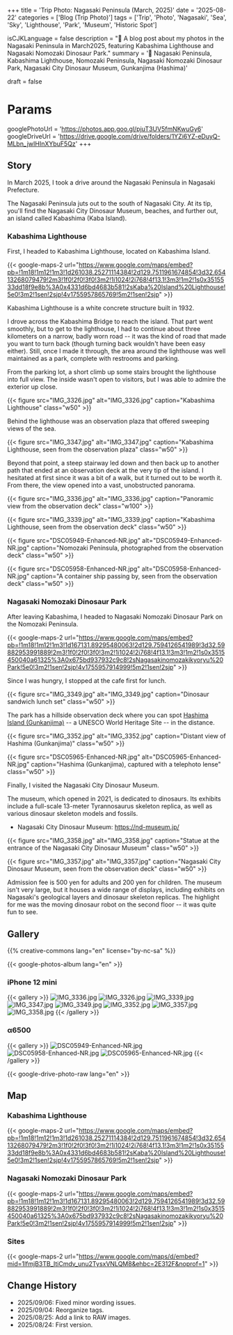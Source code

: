 +++
title = 'Trip Photo: Nagasaki Peninsula (March, 2025)'
date = '2025-08-22'
categories = ['Blog (Trip Photo)']
tags = ['Trip', 'Photo', 'Nagasaki', 'Sea', 'Sky', 'Lighthouse', 'Park', 'Museum', 'Historic Spot']

isCJKLanguage = false
description = "🦖 A blog post about my photos in the Nagasaki Peninsula in March2025, featuring Kabashima Lighthouse and Nagasaki Nomozaki Dinosaur Park."
summary = '📍 Nagasaki Peninsula, Kabashima Lighthouse, Nomozaki Peninsula, Nagasaki Nomozaki Dinosaur Park, Nagasaki City Dinosaur Museum, Gunkanjima (Hashima)'

draft = false

# Params
googlePhotoUrl = 'https://photos.app.goo.gl/pjuT3UV5fmNKwuGy6'
googleDriveUrl = 'https://drive.google.com/drive/folders/1YZi6YZ-eDuyQ-MLbn_jwIHInXYbuF5Qz'
+++


## Story

In March 2025, I took a drive around the Nagasaki Peninsula in Nagasaki Prefecture.

The Nagasaki Peninsula juts out to the south of Nagasaki City.
At its tip, you'll find the Nagasaki City Dinosaur Museum, beaches,
and further out, an island called Kabashima (Kaba Island).


### Kabashima Lighthouse

First, I headed to Kabashima Lighthouse, located on Kabashima Island.

{{< google-maps-2
    url="https://www.google.com/maps/embed?pb=!1m18!1m12!1m3!1d261038.25271114384!2d129.7511961674854!3d32.65413268079479!2m3!1f0!2f0!3f0!3m2!1i1024!2i768!4f13.1!3m3!1m2!1s0x3515533dd18f9e8b%3A0x4331d6bd4683b581!2sKaba%20Island%20Lighthouse!5e0!3m2!1sen!2sjp!4v1755957865769!5m2!1sen!2sjp"
    >}}

Kabashima Lighthouse is a white concrete structure built in 1932.

I drove across the Kabashima Bridge to reach the island.
That part went smoothly,
but to get to the lighthouse, I had to continue about three kilometers on a narrow, badly worn road
-- it was the kind of road that made you want to turn back (though turning back wouldn't have been easy either).
Still, once I made it through, the area around the lighthouse was well maintained as a park, complete with restrooms and parking.

From the parking lot, a short climb up some stairs brought the lighthouse into full view.
The inside wasn't open to visitors, but I was able to admire the exterior up close.

{{< figure
    src="IMG_3326.jpg"
    alt="IMG_3326.jpg"
    caption="Kabashima Lighthouse"
    class="w50"
    >}}


Behind the lighthouse was an observation plaza that offered sweeping views of the sea.

{{< figure
    src="IMG_3347.jpg"
    alt="IMG_3347.jpg"
    caption="Kabashima Lighthouse, seen from the observation plaza"
    class="w50"
    >}}


Beyond that point, a steep stairway led down and then back up to another path
that ended at an observation deck at the very tip of the island.
I hesitated at first since it was a bit of a walk,
but it turned out to be worth it.
From there, the view opened into a vast, unobstructed panorama.

{{< figure
    src="IMG_3336.jpg"
    alt="IMG_3336.jpg"
    caption="Panoramic view from the observation deck"
    class="w100"
    >}}

{{< figure
    src="IMG_3339.jpg"
    alt="IMG_3339.jpg"
    caption="Kabashima Lighthouse, seen from the observation deck"
    class="w50"
    >}}

{{< figure
    src="DSC05949-Enhanced-NR.jpg"
    alt="DSC05949-Enhanced-NR.jpg"
    caption="Nomozaki Peninsula, photographed from the observation deck"
    class="w50"
    >}}

{{< figure
    src="DSC05958-Enhanced-NR.jpg"
    alt="DSC05958-Enhanced-NR.jpg"
    caption="A container ship passing by, seen from the observation deck"
    class="w50"
    >}}


### Nagasaki Nomozaki Dinosaur Park

After leaving Kabashima, I headed to Nagasaki Nomozaki Dinosaur Park on the Nomozaki Peninsula.

{{< google-maps-2
    url="https://www.google.com/maps/embed?pb=!1m18!1m12!1m3!1d167131.89295480063!2d129.7594126541989!3d32.59882953991889!2m3!1f0!2f0!3f0!3m2!1i1024!2i768!4f13.1!3m3!1m2!1s0x3515450040a61325%3A0x675bd937932c9c8!2sNagasakinomozakikyoryu%20Park!5e0!3m2!1sen!2sjp!4v1755957914999!5m2!1sen!2sjp"
    >}}

Since I was hungry, I stopped at the cafe first for lunch.

{{< figure
    src="IMG_3349.jpg"
    alt="IMG_3349.jpg"
    caption="Dinosaur sandwich lunch set"
    class="w50"
    >}}

The park has a hillside observation deck where you can spot [Hashima Island (Gunkanjima)](https://en.wikipedia.org/wiki/Hashima_Island) -- a UNESCO World Heritage Site -- in the distance.

{{< figure
    src="IMG_3352.jpg"
    alt="IMG_3352.jpg"
    caption="Distant view of Hashima (Gunkanjima)"
    class="w50"
    >}}

{{< figure
    src="DSC05965-Enhanced-NR.jpg"
    alt="DSC05965-Enhanced-NR.jpg"
    caption="Hashima (Gunkanjima), captured with a telephoto lense"
    class="w50"
    >}}


Finally, I visited the Nagasaki City Dinosaur Museum.

The museum, which opened in 2021, is dedicated to dinosaurs.
Its exhibits include a full-scale 13-meter Tyrannosaurus skeleton replica,
as well as various dinosaur skeleton models and fossils.

- Nagasaki City Dinosaur Museum: https://nd-museum.jp/

{{< figure
    src="IMG_3358.jpg"
    alt="IMG_3358.jpg"
    caption="Statue at the entrance of the Nagasaki City Dinosaur Museum"
    class="w50"
    >}}

{{< figure
    src="IMG_3357.jpg"
    alt="IMG_3357.jpg"
    caption="Nagasaki City Dinosaur Museum, seen from the observation deck"
    class="w50"
    >}}


Admission fee is 500 yen for adults and 200 yen for children.
The museum isn't very large,
but it houses a wide range of displays,
including exhibits on Nagasaki's geological layers and dinosaur skeleton replicas.
The highlight for me was the moving dinosaur robot on the second floor -- it was quite fun to see.


## Gallery

{{% creative-commons lang="en" license="by-nc-sa" %}}

{{< google-photos-album lang="en" >}}


### iPhone 12 mini

{{< gallery >}}
<img src="IMG_3336.jpg" alt="IMG_3336.jpg" class="grid-w100" />
<img src="IMG_3326.jpg" alt="IMG_3326.jpg" class="grid-w33" />
<img src="IMG_3339.jpg" alt="IMG_3339.jpg" class="grid-w33" />
<img src="IMG_3347.jpg" alt="IMG_3347.jpg" class="grid-w33" />
<img src="IMG_3349.jpg" alt="IMG_3349.jpg" class="grid-w33" />
<img src="IMG_3352.jpg" alt="IMG_3352.jpg" class="grid-w33" />
<img src="IMG_3357.jpg" alt="IMG_3357.jpg" class="grid-w33" />
<img src="IMG_3358.jpg" alt="IMG_3358.jpg" class="grid-w33" />
{{< /gallery >}}


### α6500

{{< gallery >}}
<img src="DSC05949-Enhanced-NR.jpg" alt="DSC05949-Enhanced-NR.jpg" class="grid-w50" />
<img src="DSC05958-Enhanced-NR.jpg" alt="DSC05958-Enhanced-NR.jpg" class="grid-w50" />
<img src="DSC05965-Enhanced-NR.jpg" alt="DSC05965-Enhanced-NR.jpg" class="grid-w50" />
{{< /gallery >}}

{{< google-drive-photo-raw lang="en" >}}


## Map

### Kabashima Lighthouse

{{< google-maps-2
    url="https://www.google.com/maps/embed?pb=!1m18!1m12!1m3!1d261038.25271114384!2d129.7511961674854!3d32.65413268079479!2m3!1f0!2f0!3f0!3m2!1i1024!2i768!4f13.1!3m3!1m2!1s0x3515533dd18f9e8b%3A0x4331d6bd4683b581!2sKaba%20Island%20Lighthouse!5e0!3m2!1sen!2sjp!4v1755957865769!5m2!1sen!2sjp"
    >}}


### Nagasaki Nomozaki Dinosaur Park

{{< google-maps-2
    url="https://www.google.com/maps/embed?pb=!1m18!1m12!1m3!1d167131.89295480063!2d129.7594126541989!3d32.59882953991889!2m3!1f0!2f0!3f0!3m2!1i1024!2i768!4f13.1!3m3!1m2!1s0x3515450040a61325%3A0x675bd937932c9c8!2sNagasakinomozakikyoryu%20Park!5e0!3m2!1sen!2sjp!4v1755957914999!5m2!1sen!2sjp"
    >}}


### Sites

{{< google-maps-2
    url="https://www.google.com/maps/d/embed?mid=1lfmjB3TB_ItiCmdv_unu2TysxVNLQM8&ehbc=2E312F&noprof=1"
    >}}


## Change History

- 2025/09/06: Fixed minor wording issues.
- 2025/09/04: Reorganize tags.
- 2025/08/25: Add a link to RAW images.
- 2025/08/24: First version.
